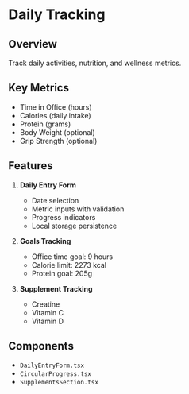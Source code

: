 # Daily Tracking

## Overview
Track daily activities, nutrition, and wellness metrics.

## Key Metrics
- Time in Office (hours)
- Calories (daily intake)
- Protein (grams)
- Body Weight (optional)
- Grip Strength (optional)

## Features
1. **Daily Entry Form**
   - Date selection
   - Metric inputs with validation
   - Progress indicators
   - Local storage persistence

2. **Goals Tracking**
   - Office time goal: 9 hours
   - Calorie limit: 2273 kcal
   - Protein goal: 205g

3. **Supplement Tracking**
   - Creatine
   - Vitamin C
   - Vitamin D

## Components
- `DailyEntryForm.tsx`
- `CircularProgress.tsx`
- `SupplementsSection.tsx`
